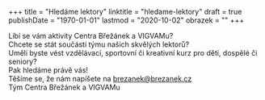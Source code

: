 +++
title = "Hledáme lektory"
linktitle = "hledame-lektory"
draft = true
publishDate = "1970-01-01"
lastmod = "2020-10-02"
obrazek = ""
+++

Líbí se vám aktivity Centra Břežánek a VIGVAMu?  
Chcete se stát součástí týmu našich skvělých lektorů?  
Uměli byste vést vzdělávací, sportovní či kreativní kurz pro děti, dospělé či seniory?   
Pak hledáme právě vás!  
Těšíme se, že nám napíšete na [brezanek@brezanek.cz](mailto:brezanek@brezanek.cz)  
Tým Centra Břežánek a VIGVAMu
